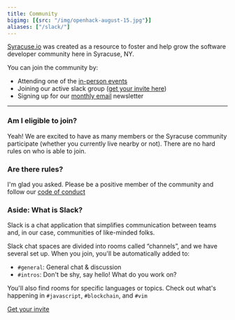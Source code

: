 ```yaml
---
title: Community
bigimg: [{src: "/img/openhack-august-15.jpg"}]
aliases: ["/slack/"]
---
```


[Syracuse.io](/) was created as a resource to foster and help grow the software developer
community here in Syracuse, NY.

You can join the community by:

* Attending one of the [in-person events](/groups)
* Joining our active slack group ([get your invite here](https://slackacuse.herokuapp.com))
* Signing up for our [monthly email](https://tinyletter.com/syracuseio) newsletter

---

### Am I eligible to join?

Yeah! We are excited to have as many members or the Syracuse community
participate (whether you currently live nearby or not).  There are no
hard rules on who is able to join.


### Are there rules?

I'm glad you asked.  Please be a positive member of the community and follow
our [code of conduct](/code-of-conduct)

<div class='well small'>

### Aside: What is Slack?

Slack is a chat application that simplifies communication between
teams and, in our case, communities of like-minded folks.

Slack chat spaces are divided into rooms called “channels”,
and we have several set up. When you join, you'll be
automatically added to:

* `#general`: General chat & discussion
* `#intros`: Don't be shy, say hello! What do you work on?

You'll also find rooms for specific languages or topics. Check out what's happening in `#javascript`, `#blockchain`, and `#vim`


<!--<script async defer src="https://syracuseio.now.sh/slackin.js?large"></script>-->
  <p class='text-center'>
  <a href="//slackacuse.herokuapp.com" class='btn btn-default btn-lg '>Get your invite <i class="fa fa-slack"></i></a>
  </p>

</div>



